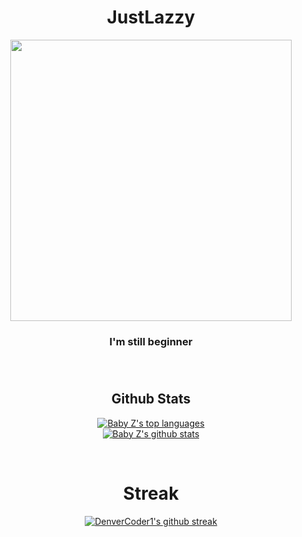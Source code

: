 <div align="center">
  <h1>JustLazzy</h1>
  <kbd>
  <img src="https://media.discordapp.net/attachments/943001162196611103/943334641283235890/Comission_Alit_20220204211849.png" width="450">
  </kbd>
  <h3 align="center">I'm still beginner<h3>
</div>

</BR>

</tr>

<h2 align="center">Github Stats</h2>
<div align="center">
  
[![Baby Z's top languages](https://github-readme-stats.vercel.app/api/top-langs/?username=JustLazzy&theme=blue-green)](https://github.com/JustLazzy)
  </BR>
[![Baby Z's github stats](https://github-readme-stats.vercel.app/api?username=JustLazzy&theme=blue-green)](https://github.com/JustLazzy)

</div>
</BR>


<div align="center">
  <h1>Streak</h1>

  [![DenverCoder1's github streak](https://github-readme-streak-stats.herokuapp.com/?user=JustLazzy&theme=blue-green)](https://github.com/JustLazzy)
</div>
